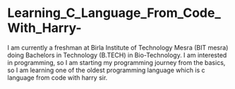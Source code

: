 # Learning_C_Language_From_Code_With_Harry-
I am currently a freshman at Birla Institute of Technology Mesra (BIT mesra) doing Bachelors in Technology (B.TECH) in Bio-Technology. I am interested in programming, so I am starting my programming journey from the basics, so I am learning one of the oldest programming language which is c language from code with harry sir.
